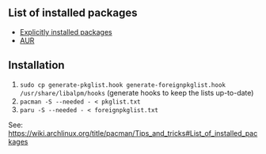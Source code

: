 ## List of installed packages

- [Explicitly installed packages](pkglist.txt)
- [AUR](foreignpkglist.txt)

## Installation

1. `sudo cp generate-pkglist.hook generate-foreignpkglist.hook /usr/share/libalpm/hooks` (generate hooks to keep the lists up-to-date)
2. `pacman -S --needed - < pkglist.txt`
3. `paru -S --needed - < foreignpkglist.txt`

See: <https://wiki.archlinux.org/title/pacman/Tips_and_tricks#List_of_installed_packages>

